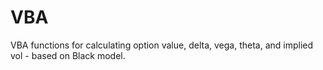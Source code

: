 # VBA
VBA functions for calculating option value, delta, vega, theta, and implied vol - based on Black model.
